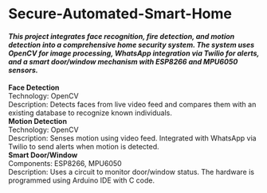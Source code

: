 # Secure-Automated-Smart-Home
#### *This project integrates face recognition, fire detection, and motion detection into a comprehensive home security system. The system uses OpenCV for image processing, WhatsApp integration via Twilio for alerts, and a smart door/window mechanism with ESP8266 and MPU6050 sensors.*
**Face Detection**\
Technology: OpenCV\
Description: Detects faces from live video feed and compares them with an existing database to recognize known individuals.\
**Motion Detection**\
Technology: OpenCV\
Description: Senses motion using video feed. Integrated with WhatsApp via Twilio to send alerts when motion is detected.\
**Smart Door/Window**\
Components: ESP8266, MPU6050\
Description: Uses a circuit to monitor door/window status. The hardware is programmed using Arduino IDE with C code.
